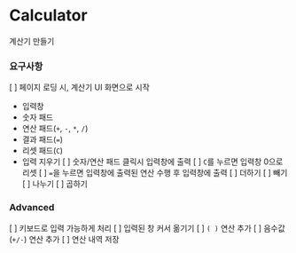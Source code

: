 # Calculator
계산기 만들기

### 요구사항
[ ] 페이지 로딩 시, 계산기 UI 화면으로 시작
  - 입력창
  - 숫자 패드
  - 연산 패드(`+`, `-`, `*`, `/`)
  - 결과 패드(`=`)
  - 리셋 패드(`C`)
  - 입력 지우기
[ ] 숫자/연산 패드 클릭시 입력창에 출력
[ ] `C`를 누르면 입력창 0으로 리셋
[ ] `=`을 누르면 입력창에 출력된 연산 수행 후 입력창에 출력
  [ ] 더하기
  [ ] 빼기
  [ ] 나누기
  [ ] 곱하기

### Advanced
[ ] 키보드로 입력 가능하게 처리
[ ] 입력된 창 커서 옮기기
[ ] `( )` 연산 추가
[ ] 음수값(`+/-`) 연산 추가
[ ] 연산 내역 저장
